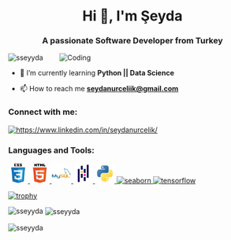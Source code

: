 <h1 align="center">Hi 👋, I'm Şeyda</h1>
<h3 align="center">A passionate Software Developer from Turkey</h3>
<img align="right" alt="Coding" width="400" src="https://i.pinimg.com/originals/a0/70/7d/a0707d977bccdce919e8a380ca92d139.gif">

<p align="left"> <img src="https://komarev.com/ghpvc/?username=sseyyda&label=Profile%20views&color=0e75b6&style=flat" alt="sseyyda" /> </p>

- 🌱 I’m currently learning **Python || Data Science**

- 📫 How to reach me **seydanurceliik@gmail.com**

<h3 align="left">Connect with me:</h3>
<p align="left">
<a href="https://linkedin.com/in/seydanurcelik/" target="blank"><img align="center" src="https://raw.githubusercontent.com/rahuldkjain/github-profile-readme-generator/master/src/images/icons/Social/linked-in-alt.svg" alt="https://www.linkedin.com/in/seydanurcelik/" height="30" width="40" /></a>
</p>

<h3 align="left">Languages and Tools:</h3>
<p align="left"> <a href="https://www.w3schools.com/css/" target="_blank" rel="noreferrer"> <img src="https://raw.githubusercontent.com/devicons/devicon/master/icons/css3/css3-original-wordmark.svg" alt="css3" width="40" height="40"/> </a> <a href="https://www.w3.org/html/" target="_blank" rel="noreferrer"> <img src="https://raw.githubusercontent.com/devicons/devicon/master/icons/html5/html5-original-wordmark.svg" alt="html5" width="40" height="40"/> </a> <a href="https://www.mysql.com/" target="_blank" rel="noreferrer"> <img src="https://raw.githubusercontent.com/devicons/devicon/master/icons/mysql/mysql-original-wordmark.svg" alt="mysql" width="40" height="40"/> </a> <a href="https://pandas.pydata.org/" target="_blank" rel="noreferrer"> <img src="https://raw.githubusercontent.com/devicons/devicon/2ae2a900d2f041da66e950e4d48052658d850630/icons/pandas/pandas-original.svg" alt="pandas" width="40" height="40"/> </a> <a href="https://www.python.org" target="_blank" rel="noreferrer"> <img src="https://raw.githubusercontent.com/devicons/devicon/master/icons/python/python-original.svg" alt="python" width="40" height="40"/> </a> <a href="https://seaborn.pydata.org/" target="_blank" rel="noreferrer"> <img src="https://seaborn.pydata.org/_images/logo-mark-lightbg.svg" alt="seaborn" width="40" height="40"/> </a> <a href="https://www.tensorflow.org" target="_blank" rel="noreferrer"> <img src="https://www.vectorlogo.zone/logos/tensorflow/tensorflow-icon.svg" alt="tensorflow" width="40" height="40"/> </a> </p>

[![trophy](https://github-profile-trophy.vercel.app/?username=sseyyda)](https://github.com/ryo-ma/github-profile-trophy)


<p><img align="left" src="https://github-readme-stats.vercel.app/api/top-langs?username=sseyyda&show_icons=true&locale=en&layout=compact" alt="sseyyda" /></p>

<p>&nbsp;<img align="center" src="https://github-readme-stats.vercel.app/api?username=sseyyda&show_icons=true&locale=en" alt="sseyyda" /></p>

<p><img align="center" src="https://github-readme-streak-stats.herokuapp.com/?user=sseyyda&" alt="sseyyda" /></p>
